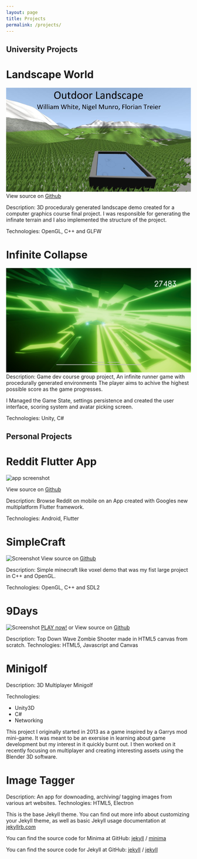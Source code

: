```yaml
---
layout: page
title: Projects
permalink: /projects/
---
```


## University Projects

<a name="landscapeworld"></a>
# Landscape World
![landscape scene](https://raw.githubusercontent.com/munro98/LandscapeWorld/master/screenshots/screenshot.jpg)
View source on [Github](https://github.com/munro98/LandscapeWorld)

Description: 3D proceduraly generated landscape demo created for a computer graphics course final project. I was responsible for generating the infinate terrain and I also implemented the structure of the project.

Technologies: OpenGL, C++ and GLFW

<a name="infinitecollapse"></a>
# Infinite Collapse
![gameplay screenshot](https://raw.githubusercontent.com/munro98/munro98.github.io/master/images/InfiniteCollapseGameplay.jpg)
Description: Game dev course group project, An infinite runner game with procedurally generated environments The player aims to achive the highest possible score as the game progresses.

I Managed the Game State, settings persistence and created the user interface, scoring system and avatar picking screen.

Technologies: Unity, C#

## Personal Projects

<a name="reddit_on_flutter"></a>
# Reddit Flutter App
![app screenshot](https://raw.githubusercontent.com/munro98/RedditOnFlutter/master/redditAppScreenshot.png)

View source on [Github](https://github.com/munro98/RedditOnFlutter)

Description: Browse Reddit on mobile on an App created with Googles new multiplatform Flutter framework.

Technologies: Android, Flutter

<a name="simplecraft"></a>
# SimpleCraft
![Screenshot](http://i.imgur.com/sGc1QOb.png)
View source on [Github](https://github.com/munro98/SimpleCraftCpp)

Description: Simple minecraft like voxel demo that was my fist large project in C++ and OpenGL.

Technologies: OpenGL, C++ and SDL2

<a name="9days"></a>
# 9Days
![Screenshot](http://i.imgur.com/sGc1QOb.png)
[PLAY now!](https://munro98.github.io/9Days/) or View source on [Github](https://github.com/munro98/9Days)

Description: Top Down Wave Zombie Shooter made in HTML5 canvas from scratch.
Technologies: HTML5, Javascript and Canvas

<a name="minigolf"></a>
# Minigolf
Description: 3D Multiplayer Minigolf

Technologies: 
* Unity3D
* C#
* Networking

This project I originally started in 2013 as a game inspired by a Garrys mod mini-game. It was meant to be an exersise in learning about game development but my interest in it quickly burnt out. I then worked on it recently focusing on multiplayer and creating interesting assets using the Blender 3D software.

<a name="image_tagger"></a>
# Image Tagger
Description: An app for downoading, archiving/ tagging images from various art websites.
Technologies: HTML5, Electron



This is the base Jekyll theme. You can find out more info about customizing your Jekyll theme, as well as basic Jekyll usage documentation at [jekyllrb.com](https://jekyllrb.com/)

You can find the source code for Minima at GitHub:
[jekyll][jekyll-organization] /
[minima](https://github.com/jekyll/minima)

You can find the source code for Jekyll at GitHub:
[jekyll][jekyll-organization] /
[jekyll](https://github.com/jekyll/jekyll)


[jekyll-organization]: https://github.com/jekyll
